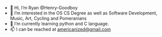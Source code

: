 - 👋 Hi, I’m Ryan @Henry-Goodboy 
- 👀 I’m interested in the OS CS Degree as well as Software Development, Music, Art, Cycling and Pomeranians
- 🌱 I’m currently learning python and C language.
- 📫 I can be reached at americanized@gmail.com

<!---
Henry-Goodboy/Henry-Goodboy is a ✨ special ✨ repository because its `README.md` (this file) appears on your GitHub profile.
You can click the Preview link to take a look at your changes.
--->
